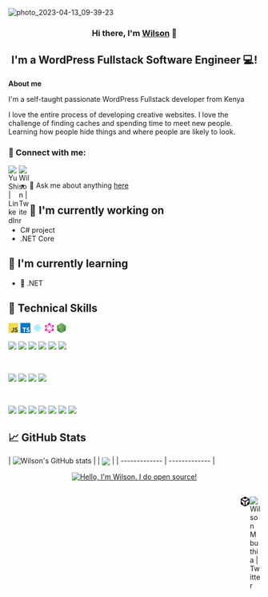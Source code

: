 ![photo_2023-04-13_09-39-23](https://user-images.githubusercontent.com/43001460/231827297-745780cd-5be0-4dd7-9910-086c4b7a3f4b.jpg)

<h3 align="center">
Hi there, I'm <a href="https://wyllymk.github.io/newport/" target="_blank" rel="noreferrer">Wilson</a> 👋
</h3>

<h2 align="center">
I'm a WordPress Fullstack Software Engineer 💻!
</h2> 

**About me**

I'm a self-taught passionate WordPress Fullstack developer from Kenya 

I love the entire process of developing creative websites. I love the challenge of finding caches and spending time to meet new people. Learning how people hide things and where people are likely to look.

### 🤝 Connect with me:

<a href="https://www.linkedin.com/in/wilson-mbuthia-k/"><img align="left" src="https://raw.githubusercontent.com/yushi1007/yushi1007/main/images/linkedin.svg" alt="Yu Shi | LinkedIn" width="21px"/></a>
<a href="https://twitter.com/WilsonMbuthiaK"><img align="left" src="https://github.com/johan/svg-cleanups/blob/master/logos/twitter.svg" alt="Wilson | Twiter" width="21px"/></a>
</br>

- 💬 Ask me about anything [here](https://github.com/Wyllymk/Wyllymk/issues)

## 🔭 I'm currently working on

- C# project
- .NET Core
## 🌱 I'm currently learning

- 🎨 .NET

## 💼 Technical Skills

<code><img height="20" alt="javascript" src="https://raw.githubusercontent.com/github/explore/80688e429a7d4ef2fca1e82350fe8e3517d3494d/topics/javascript/javascript.png"></code>
<code><img height="20" alt="typescript" src="https://raw.githubusercontent.com/github/explore/80688e429a7d4ef2fca1e82350fe8e3517d3494d/topics/typescript/typescript.png"></code>
<code><img height="20" alt="react" src="https://raw.githubusercontent.com/github/explore/80688e429a7d4ef2fca1e82350fe8e3517d3494d/topics/react/react.png"></code>
<code><img height="20" alt="graphql" src="https://raw.githubusercontent.com/github/explore/5c058a388828bb5fde0bcafd4bc867b5bb3f26f3/topics/graphql/graphql.png"></code>
<code><img height="20" alt="nodejs" src="https://raw.githubusercontent.com/github/explore/80688e429a7d4ef2fca1e82350fe8e3517d3494d/topics/nodejs/nodejs.png"></code>   

![](https://img.shields.io/badge/Code-React-informational?style=flat&logo=react&color=61DAFB)
![](https://img.shields.io/badge/Code-laravel-informational?style=flat&logo=Laravel&color=764ABC)
![](https://img.shields.io/badge/Code-JavaScript-informational?style=flat&logo=JavaScript&color=F7DF1E)
![](https://img.shields.io/badge/Code-HTML5-informational?style=flat&logo=HTML5&color=E34F26)
![](https://img.shields.io/badge/Code-MySQL-informational?style=flat&logo=MySQL&color=336791)
![](https://img.shields.io/badge/Code-PHP-informational?style=flat&logo=PHP&color=003B57)

</br>

![](https://img.shields.io/badge/Style-Bootstrap-informational?style=flat&logo=Bootstrap&color=7952B3)
![](https://img.shields.io/badge/Style-CSS3-informational?style=flat&logo=CSS3&color=1572B6)
![](https://img.shields.io/badge/Style-styled--components-informational?style=flat&logo=styled-components&color=DB7093)
![](https://img.shields.io/badge/Style-Material--UI-informational?style=flat&logo=Material-UI&color=0081CB)


</br>

![](https://img.shields.io/badge/Tools-Figma-informational?style=flat&logo=Figma&color=F24E1E)
![](https://img.shields.io/badge/Tools-NPM-informational?style=flat&logo=NPM&color=CB3837)
![](https://img.shields.io/badge/Tools-Yarn-informational?style=flat&logo=Yarn&color=2C8EBB)
![](https://img.shields.io/badge/Tools-Heroku-informational?style=flat&logo=Heroku&color=430098)
![](https://img.shields.io/badge/Tools-Netlify-informational?style=flat&logo=netlify&color=00C7B7)
![](https://img.shields.io/badge/Tools-Git-informational?style=flat&logo=Git&color=F05032)
![](https://img.shields.io/badge/Tools-GitHub-informational?style=flat&logo=GitHub&color=181717)


## 📈 GitHub Stats 

| ![Wilson's GitHub stats](https://github-readme-stats.vercel.app/api?username=wyllymk\&show_icons=true\&theme=radical) |  | <a href="https://github.com/Wyllymk/github-readme-stats"><img align="center" src="https://github-readme-stats.vercel.app/api/top-langs/?username=Wyllymk&layout=compact&theme=buefy&hide_border=true" /></a> |
| ------------- | ------------- |

<p align="center"><a href="https://Wyllymk.github.io"><img width="80%" alt="Hello, I'm Wilson. I do open source!" src="./assets/gh-readme-header.png" /></a></p>

<br />



<a href="https://twitter.com/WilsonMbuthiaK">
  <img align="right" alt="Wilson Mbuthia | Twitter" width="21px" src="https://raw.githubusercontent.com/anuraghazra/anuraghazra/master/assets/twitter.svg" />
</a>
<a href="https://codesandbox.io/u/anuraghazra">
  <img align="right" alt="Anurag Hazra | CodeSandbox" width="20px" src="https://raw.githubusercontent.com/anuraghazra/anuraghazra/master/assets/codesandbox.svg" />
</a>
